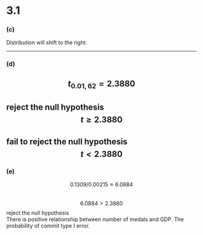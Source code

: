 # 3.1
### **(c)**
Distribution will shift to the right.


---

### **(d)**
$$t_{0.01,62} = 2.3880$$  
reject the null hypothesis 
$$t \geq 2.3880$$  
fail to reject the null hypothesis 
$$t<2.3880$$
---

### **(e)**
$$0.1309/0.00215 \approx 6.0884$$  
$$6.0884 > 2.3880$$  reject the null hypothesis  
There is positive relationship between number of medals and GDP.
The probability of commit type I error.
